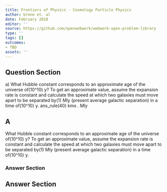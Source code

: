 ```yaml
---
title: Frontiers of Physics - Cosmology Particle Physics
author: Urone et. al
date: February 2018
editor: ''
source: https://github.com/openwebwork/webwork-open-problem-library
type: ''
tags: []
outcomes:
- TBD
assets: ''
---
```


## Question Section 

a) What Hubble constant corresponds to an approximate age of the universe of(10^10) y? To get an approximate value, assume the expansion rate is constant and calculate the speed at which two galaxies must move apart to be separated by(1) Mly (present average galactic separation) in a time of(10^10) y. 
ans_rule(40) kms . Mly
## A
What Hubble constant corresponds to an approximate age of the universe of(10^10) y? To get an approximate value, assume the expansion rate is constant and calculate the speed at which two galaxies must move apart to be separated by(1) Mly (present average galactic separation) in a time of(10^10) y. 
### Answer Section


## Answer Section

